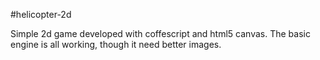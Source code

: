 #helicopter-2d

Simple 2d game developed with coffescript and
html5 canvas. The basic engine is all working,
though it need better images.
